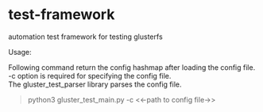 # test-framework
automation test framework for testing glusterfs

Usage:

Following command return the config hashmap after loading the config file.</br>
-c option is required for specifying the config file.</br>
The gluster_test_parser library parses the config file.

> python3 gluster_test_main.py -c <<-path to config file->> 
